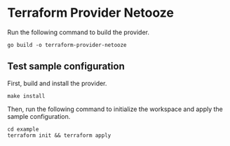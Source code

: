 # Terraform Provider Netooze

Run the following command to build the provider.

```shell
go build -o terraform-provider-netooze
```

## Test sample configuration

First, build and install the provider.

```shell
make install
```

Then, run the following command to initialize the workspace and apply the sample configuration.

```shell
cd example
terraform init && terraform apply
```
